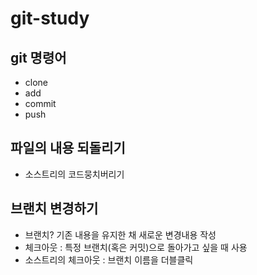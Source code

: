 # git-study

## git 명령어 
 - clone
 - add
 - commit
 - push
  
## 파일의 내용 되돌리기
 - 소스트리의 코드뭉치버리기 

## 브랜치 변경하기
 - 브랜치? 기존 내용을 유지한 채 새로운 변경내용 작성
 - 체크아웃 : 특정 브랜치(혹은 커밋)으로 돌아가고 싶을 때 사용
 - 소스트리의 체크아웃 : 브랜치 이름을 더블클릭

